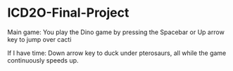 # ICD2O-Final-Project

Main game: You play the Dino game by pressing the Spacebar or Up arrow key to jump over cacti

If I have time: Down arrow key to duck under pterosaurs, all while the game continuously speeds up.
